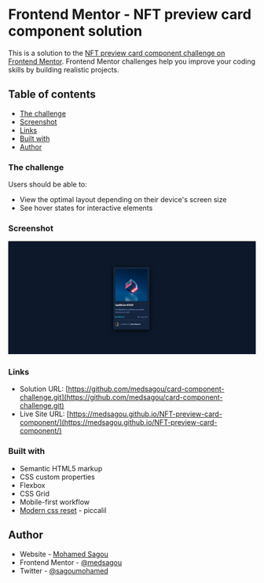# Frontend Mentor - NFT preview card component solution

This is a solution to the [NFT preview card component challenge on Frontend Mentor](https://www.frontendmentor.io/challenges/nft-preview-card-component-SbdUL_w0U). Frontend Mentor challenges help you improve your coding skills by building realistic projects.

## Table of contents

  - [The challenge](#the-challenge)
  - [Screenshot](#screenshot)
  - [Links](#links)
  - [Built with](#built-with)
  - [Author](#author)


### The challenge

Users should be able to:

- View the optimal layout depending on their device's screen size
- See hover states for interactive elements

### Screenshot

![Screenshot](./screenshot.jpg)
### Links

- Solution URL: [https://github.com/medsagou/card-component-challenge.git](https://github.com/medsagou/card-component-challenge.git)
- Live Site URL: [https://medsagou.github.io/NFT-preview-card-component/](https://medsagou.github.io/NFT-preview-card-component/)


### Built with

- Semantic HTML5 markup
- CSS custom properties
- Flexbox
- CSS Grid
- Mobile-first workflow
- [Modern css reset](https://piccalil.li/blog/a-modern-css-reset/) - piccalil


## Author

- Website - [Mohamed Sagou](https://github.com/medsagou)
- Frontend Mentor - [@medsagou](https://www.frontendmentor.io/profile/medsagou)
- Twitter - [@sagoumohamed](https://www.twitter.com/sagoumohamed)


